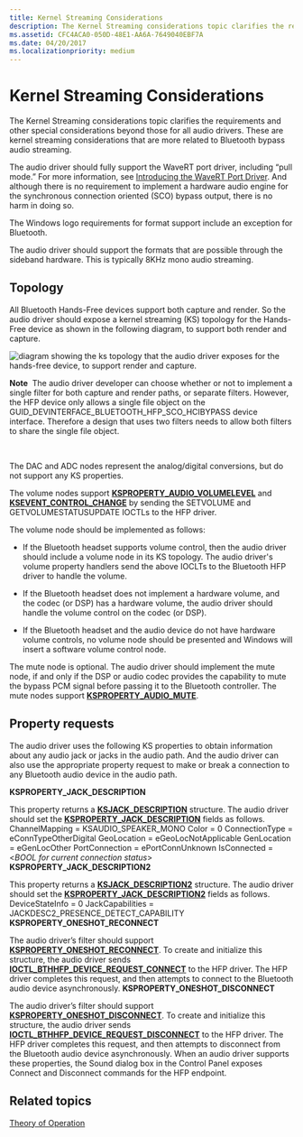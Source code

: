 ```yaml
---
title: Kernel Streaming Considerations
description: The Kernel Streaming considerations topic clarifies the requirements and other special considerations related to Bluetooth bypass audio streaming.
ms.assetid: CFC4ACA0-050D-48E1-AA6A-7649040EBF7A
ms.date: 04/20/2017
ms.localizationpriority: medium
---
```


# Kernel Streaming Considerations


The Kernel Streaming considerations topic clarifies the requirements and other special considerations beyond those for all audio drivers. These are kernel streaming considerations that are more related to Bluetooth bypass audio streaming.

The audio driver should fully support the WaveRT port driver, including “pull mode.” For more information, see [Introducing the WaveRT Port Driver](introducing-the-wavert-port-driver.md). And although there is no requirement to implement a hardware audio engine for the synchronous connection oriented (SCO) bypass output, there is no harm in doing so.

The Windows logo requirements for format support include an exception for Bluetooth.

The audio driver should support the formats that are possible through the sideband hardware. This is typically 8KHz mono audio streaming.

## <span id="Topology"></span><span id="topology"></span><span id="TOPOLOGY"></span>Topology


All Bluetooth Hands-Free devices support both capture and render. So the audio driver should expose a kernel streaming (KS) topology for the Hands-Free device as shown in the following diagram, to support both render and capture.

![diagram showing the ks topology that the audio driver exposes for the hands-free device, to support render and capture.](images/btth-bypass-topology.png)

**Note**  The audio driver developer can choose whether or not to implement a single filter for both capture and render paths, or separate filters. However, the HFP device only allows a single file object on the GUID\_DEVINTERFACE\_BLUETOOTH\_HFP\_SCO\_HCIBYPASS device interface. Therefore a design that uses two filters needs to allow both filters to share the single file object.

 

The DAC and ADC nodes represent the analog/digital conversions, but do not support any KS properties.

The volume nodes support [**KSPROPERTY\_AUDIO\_VOLUMELEVEL**](https://msdn.microsoft.com/library/windows/hardware/ff537309) and [**KSEVENT\_CONTROL\_CHANGE**](https://msdn.microsoft.com/library/windows/hardware/ff537128) by sending the SETVOLUME and GETVOLUMESTATUSUPDATE IOCTLs to the HFP driver.

The volume node should be implemented as follows:

-   If the Bluetooth headset supports volume control, then the audio driver should include a volume node in its KS topology. The audio driver's volume property handlers send the above IOCLTs to the Bluetooth HFP driver to handle the volume.

-   If the Bluetooth headset does not implement a hardware volume, and the codec (or DSP) has a hardware volume, the audio driver should handle the volume control on the codec (or DSP).

-   If the Bluetooth headset and the audio device do not have hardware volume controls, no volume node should be presented and Windows will insert a software volume control node.

The mute node is optional. The audio driver should implement the mute node, if and only if the DSP or audio codec provides the capability to mute the bypass PCM signal before passing it to the Bluetooth controller. The mute nodes support [**KSPROPERTY\_AUDIO\_MUTE**](https://msdn.microsoft.com/library/windows/hardware/ff537293).

## <span id="Property_requests"></span><span id="property_requests"></span><span id="PROPERTY_REQUESTS"></span>Property requests


The audio driver uses the following KS properties to obtain information about any audio jack or jacks in the audio path. And the audio driver can also use the appropriate property request to make or break a connection to any Bluetooth audio device in the audio path.

**KSPROPERTY\_JACK\_DESCRIPTION**

This property returns a [**KSJACK\_DESCRIPTION**](https://msdn.microsoft.com/library/windows/hardware/ff537136) structure. The audio driver should set the [**KSPROPERTY\_JACK\_DESCRIPTION**](https://msdn.microsoft.com/library/windows/hardware/ff537364) fields as follows.
ChannelMapping = KSAUDIO\_SPEAKER\_MONO
Color = 0
ConnectionType = eConnTypeOtherDigital
GeoLocation = eGeoLocNotApplicable
GenLocation = eGenLocOther
PortConnection = ePortConnUnknown
IsConnected = &lt;*BOOL for current connection status*&gt;
**KSPROPERTY\_JACK\_DESCRIPTION2**

This property returns a [**KSJACK\_DESCRIPTION2**](https://msdn.microsoft.com/library/windows/hardware/ff537138) structure. The audio driver should set the [**KSPROPERTY\_JACK\_DESCRIPTION2**](https://msdn.microsoft.com/library/windows/hardware/ff537365) fields as follows.
DeviceStateInfo = 0
JackCapabilities = JACKDESC2\_PRESENCE\_DETECT\_CAPABILITY
**KSPROPERTY\_ONESHOT\_RECONNECT**

The audio driver’s filter should support [**KSPROPERTY\_ONESHOT\_RECONNECT**](https://msdn.microsoft.com/library/windows/hardware/ff537369). To create and initialize this structure, the audio driver sends [**IOCTL\_BTHHFP\_DEVICE\_REQUEST\_CONNECT**](https://msdn.microsoft.com/library/windows/hardware/dn265114) to the HFP driver. The HFP driver completes this request, and then attempts to connect to the Bluetooth audio device asynchronously.
**KSPROPERTY\_ONESHOT\_DISCONNECT**

The audio driver’s filter should support [**KSPROPERTY\_ONESHOT\_DISCONNECT**](https://msdn.microsoft.com/library/windows/hardware/hh706181). To create and initialize this structure, the audio driver sends [**IOCTL\_BTHHFP\_DEVICE\_REQUEST\_DISCONNECT**](https://msdn.microsoft.com/library/windows/hardware/dn265115) to the HFP driver. The HFP driver completes this request, and then attempts to disconnect from the Bluetooth audio device asynchronously.
When an audio driver supports these properties, the Sound dialog box in the Control Panel exposes Connect and Disconnect commands for the HFP endpoint.

## <span id="related_topics"></span>Related topics
[Theory of Operation](theory-of-operation.md)  



